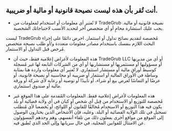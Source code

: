 ## أنت تُقر بأن هذه ليست نصيحة قانونية أو مالية أو ضريبية.

- لا تُعتبر أي معلومات أو استخدام لمعلومات من TradeGrub نصيحة قانونية أو مالية. يجب عليك استشارة محامٍ أو أي متخصص آخر لتحديد الأنسب لاحتياجاتك الشخصية.

ليست TradeGrub مُخصصة لتقديم نصائح تداول أو استثمار. احرص دائمًا على إجراء البحث اللازم بنفسك باستخدام مصادر معلومات متعددة و/أو طلب نصيحة متخصص مُرخص قبل التداول أو الاستثمار.

- هذه المعلومات لأغراض إعلامية فقط، حيث أن TradeGrub LLC أو أي من مديريها أو مسؤوليها أو مستثمريها أو مستشاريها أو أي من الشركات التابعة لها غير مُسجلة كوسيط أوراق مالية أو مستشار استثماري. لا تُعتبر أي معلومات واردة هنا بمثابة وساطة في الأوراق المالية أو استثمار أو ضريبية أو محاسبية أو نصيحة قانونية، أو عرضًا أو التماسًا لعرض بيع أو شراء، أو تأييدًا أو توصية أو رعاية لأي شركة أو ورقة مالية أو صندوق استثماري.

- هذه المعلومات لأغراض إعلامية فقط. المعلومات المُقدمة على هذا الموقع غير مُخصصة للتوزيع أو الاستخدام من قِبل أي شخص أو كيان في أي ولاية قضائية أو بلد يكون فيه هذا التوزيع أو الاستخدام مُخالفًا للقانون أو اللوائح، أو يُخضعنا لأي مُتطلب تسجيل في تلك الولاية القضائية أو البلد. وعليه، فإن الأشخاص الذين يختارون الوصول إلى الموقع من مواقع أخرى يفعلون ذلك من تلقاء أنفسهم، وهم وحدهم المسؤولون عن الامتثال للقوانين المحلية، في حال سريانها وإلى الحد الذي تُطبق فيه.
